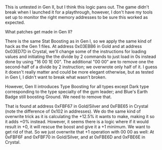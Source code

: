 This is untested in Gen II, but I think this logic pans out. The game didn't break when I launched it for a playthrough, however, I don't have my tools set up to monitor the right memory addresses to be sure this worked as expected.

What patches get made in Gen II?

There is the same Stat Boosting as in Gen I, so we apply the same kind of hack as the Gen 1 files. At address 0x03EBB6 in Gold and at address 0x03ED7D in Crystal, we'll change some of the instructions for loading values and initiating the the divide by 2 commands to just load in 0s instead done by using "16 00 1E 00". The additional "00 00" are to remove one the second-half of a divide by 2 instruction; we overwrote only half of it. I guess it doesn't really matter and could be more elegant otherwise, but as tested in Gen I, I didn't want to break what wasn't broken.

However, Gen II introduces Type Boosting for all types except Dark type corresponding to the type specialty of the gym leader; and Blue's Earth Badge still boosting Ground. We need to remove that.

That is found at address 0xFBF67 in Gold/Silver and 0xFBE65 in Crystal (note the difference of 0x102 in addresses). We do the same kind of overwrite trick as it is calculating the +12.5% it wants to make, making it so it adds +0% instead. However, it seems there is a logic where if it would result in +0, it will rescue the boost and give it a +1 minimum. We want to get rid of that. So we just overwrite that +1 operation with 00 00 as well: At 0xFBF6F and 0xFBF70 in Gold/Silver, and at 0xFBE6D and 0xFBE6E in Crystal.
